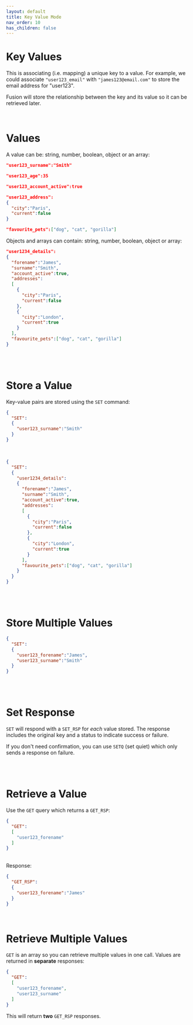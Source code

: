 ```yaml
---
layout: default
title: Key Value Mode
nav_order: 10
has_children: false
---
```


# Key Values
This is associating (i.e. mapping) a unique key to a value. For example, we could associate `"user123_email"` with `"james123@email.com"` to store the email address for "user123".


Fusion will store the relationship between the key and its value so it can be retrieved later.

<br/>

# Values
A value can be: string, number, boolean, object or an array:

```json
"user123_surname":"Smith"
```

```json
"user123_age":35
```

```json
"user123_account_active":true
```


```json
"user123_address":
{
  "city":"Paris",
  "current":false
}
```

```json
"favourite_pets":["dog", "cat", "gorilla"]
```

Objects and arrays can contain: string, number, boolean, object or array:

```json
"user1234_details":
{
  "forename":"James",
  "surname":"Smith",
  "account_active":true,
  "addresses":
  [
    {
      "city":"Paris",
      "current":false
    },
    {
      "city":"London",
      "current":true
    }    
  ],
  "favourite_pets":["dog", "cat", "gorilla"]
}
```
<br/><br/>


# Store a Value
Key-value pairs are stored using the `SET` command:

```json
{
  "SET":
  {
    "user123_surname":"Smith"
  }
}
```
<br/>

```json
{
  "SET":
  {
    "user1234_details":
    {
      "forename":"James",
      "surname":"Smith",
      "account_active":true,
      "addresses":
      [
        {
          "city":"Paris",
          "current":false
        },
        {
          "city":"London",
          "current":true
        }    
      ],
      "favourite_pets":["dog", "cat", "gorilla"]
    }
  }
}
```

<br/><br/>

# Store Multiple Values

```json
{
  "SET":
  {
    "user123_forename":"James",
    "user123_surname":"Smith"
  }
}
```

<br/><br/>

# Set Response

`SET` will respond with a `SET_RSP` for *each* value stored. The response includes the original key and a status to indicate success or failure. 

If you don't need confirmation, you can use `SETQ` (set quiet) which only sends a response on failure.


<br/><br/>

# Retrieve a Value
Use the `GET` query which returns a `GET_RSP`:

```json
{
  "GET":
  [
    "user123_forename"
  ]
}
```

<br/>
Response:

```json
{
  "GET_RSP":
  {
    "user123_forename":"James"
  }
}
```

<br/>

# Retrieve Multiple Values
`GET` is an array so you can retrieve multiple values in one call. Values are returned in **separate** responses:

```json
{
  "GET":
  [
    "user123_forename",
    "user123_surname"
  ]
}
```

This will return **two** `GET_RSP` responses.